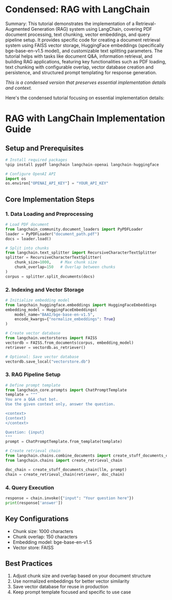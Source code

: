 # Condensed: RAG with LangChain

Summary: This tutorial demonstrates the implementation of a Retrieval-Augmented Generation (RAG) system using LangChain, covering PDF document processing, text chunking, vector embeddings, and query pipeline setup. It provides specific code for creating a document retrieval system using FAISS vector storage, HuggingFace embeddings (specifically bge-base-en-v1.5 model), and customizable text splitting parameters. The tutorial helps with tasks like document Q&A, information retrieval, and building RAG applications, featuring key functionalities such as PDF loading, text chunking with configurable overlap, vector database creation and persistence, and structured prompt templating for response generation.

*This is a condensed version that preserves essential implementation details and context.*

Here's the condensed tutorial focusing on essential implementation details:

# RAG with LangChain Implementation Guide

## Setup and Prerequisites
```python
# Install required packages
%pip install pypdf langchain langchain-openai langchain-huggingface

# Configure OpenAI API
import os
os.environ["OPENAI_API_KEY"] = "YOUR_API_KEY"
```

## Core Implementation Steps

### 1. Data Loading and Preprocessing
```python
# Load PDF document
from langchain_community.document_loaders import PyPDFLoader
loader = PyPDFLoader("document_path.pdf")
docs = loader.load()

# Split into chunks
from langchain.text_splitter import RecursiveCharacterTextSplitter
splitter = RecursiveCharacterTextSplitter(
    chunk_size=1000,    # Max chunk size
    chunk_overlap=150   # Overlap between chunks
)
corpus = splitter.split_documents(docs)
```

### 2. Indexing and Vector Storage
```python
# Initialize embedding model
from langchain_huggingface.embeddings import HuggingFaceEmbeddings
embedding_model = HuggingFaceEmbeddings(
    model_name="BAAI/bge-base-en-v1.5", 
    encode_kwargs={"normalize_embeddings": True}
)

# Create vector database
from langchain.vectorstores import FAISS
vectordb = FAISS.from_documents(corpus, embedding_model)
retriever = vectordb.as_retriever()

# Optional: Save vector database
vectordb.save_local("vectorstore.db")
```

### 3. RAG Pipeline Setup
```python
# Define prompt template
from langchain_core.prompts import ChatPromptTemplate
template = """
You are a Q&A chat bot.
Use the given context only, answer the question.

<context>
{context}
</context>

Question: {input}
"""
prompt = ChatPromptTemplate.from_template(template)

# Create retrieval chain
from langchain.chains.combine_documents import create_stuff_documents_chain
from langchain.chains import create_retrieval_chain

doc_chain = create_stuff_documents_chain(llm, prompt)
chain = create_retrieval_chain(retriever, doc_chain)
```

### 4. Query Execution
```python
response = chain.invoke({"input": "Your question here"})
print(response['answer'])
```

## Key Configurations
- Chunk size: 1000 characters
- Chunk overlap: 150 characters
- Embedding model: bge-base-en-v1.5
- Vector store: FAISS

## Best Practices
1. Adjust chunk size and overlap based on your document structure
2. Use normalized embeddings for better vector similarity
3. Save vector database for reuse in production
4. Keep prompt template focused and specific to use case